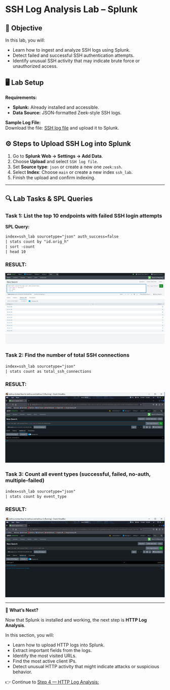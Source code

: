 # SSH Log Analysis Lab – Splunk  

## 🎯 Objective  
In this lab, you will:  
- Learn how to ingest and analyze SSH logs using Splunk.  
- Detect failed and successful SSH authentication attempts.  
- Identify unusual SSH activity that may indicate brute force or unauthorized access.  

## 🖥️ Lab Setup  
**Requirements:**  
- **Splunk:** Already installed and accessible.  
- **Data Source:** JSON-formatted Zeek-style SSH logs.  

**Sample Log File:**  
Download the file: [SSH log file](https://github.com/Lovepreet2003/SIEM-Log-Analysis-with-Splunk/blob/main/sample_file/ssh_logs.json) and upload it to Splunk.  

## ⚙️ Steps to Upload SSH Log into Splunk  

1. Go to **Splunk Web → Settings → Add Data**.  
2. Choose **Upload** and select `SSH log file`.  
3. Set **Source type**: `json` or create a new one `zeek:ssh`.  
4. Select **Index**: Choose `main` or create a new index `ssh_lab`.  
5. Finish the upload and confirm indexing.  

---

## 🔍 Lab Tasks & SPL Queries  

###  Task 1: List the top 10 endpoints with failed SSH login attempts  
**SPL Query:**  
```
index=ssh_lab sourcetype="json" auth_success=false
| stats count by "id.orig_h"
| sort -count
| head 10
```
### RESULT:
![SSH Log Analysis Screenshot](https://github.com/Lovepreet2003/SIEM-Log-Analysis-with-Splunk/blob/main/screenshot/4.png?raw=true)


###  Task 2: Find the number of total SSH connections

```
index=ssh_lab sourcetype="json"
| stats count as total_ssh_connections
```
### RESULT:
![SSH Log Analysis Screenshot](https://github.com/Lovepreet2003/SIEM-Log-Analysis-with-Splunk/blob/main/screenshot/5.png?raw=true)



###  Task 3: Count all event types (successful, failed, no-auth, multiple-failed)

```
index=ssh_lab sourcetype="json"
| stats count by event_type
```
### RESULT:
![SSH Log Analysis Screenshot](https://github.com/Lovepreet2003/SIEM-Log-Analysis-with-Splunk/blob/main/screenshot/6.png?raw=true)



---
🚀 **What’s Next?**  

Now that Splunk is installed and working, the next step is **HTTP Log Analysis**.  

In this section, you will:  
- Learn how to upload HTTP logs into Splunk.  
- Extract important fields from the logs.  
- Identify the most visited URLs.  
- Find the most active client IPs.  
- Detect unusual HTTP activity that might indicate attacks or suspicious behavior.  

👉 Continue to [Step 4 — HTTP Log Analysis:](Step4-HTTP_Log_Analysis)

